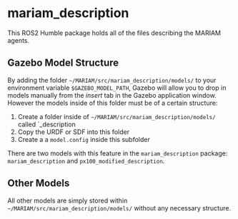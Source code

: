 # mariam_description

This ROS2 Humble package holds all of the files describing the MARIAM agents.

## Gazebo Model Structure

By adding the folder `~/MARIAM/src/mariam_description/models/` to your environment variable `$GAZEBO_MODEL_PATH`, Gazebo will allow you to drop in models manually from the *insert* tab in the Gazebo application window. However the models inside of this folder must be of a certain structure:

1. Create a folder inside of `~/MARIAM/src/mariam_description/models/` called `<name of model>_description
2. Copy the URDF or SDF into this folder
3. Create a a `model.config` inside this subfolder

There are two models with this feature in the `mariam_description` package: `mariam_description` and `px100_modified_description`.

## Other Models

All other models are simply stored within `~/MARIAM/src/mariam_description/models/` without any necessary structure.